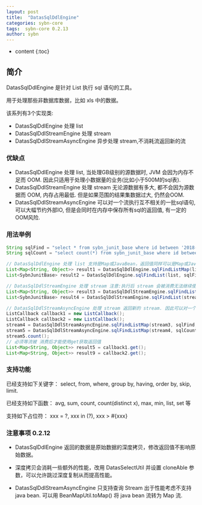 ```yaml
---
layout: post
title:  "DatasSqlDdlEngine"
categories: sybn-core
tags:  sybn-core 0.2.13
author: sybn
---
```


* content
{:toc}

## 简介

DatasSqlDdlEngine 是针对 List 执行 sql 语句的工具。

用于处理那些非数据库数据，比如 xls 中的数据。

该系列有3个实现类:
*  DatasSqlDdlEngine 处理 list
*  DatasSqlDdlStreamEngine 处理 stream
*  DatasSqlDdlStreamAsyncEngine 异步处理 stream,不消耗流返回新的流





### 优缺点
* DatasSqlDdlEngine 处理 list, 当处理GB级别的源数据时, JVM 会因为内存不足而 OOM. 因此只适用于处理小数据量的业务(比如小于500M的sql表).
* DatasSqlDdlStreamEngine 处理 stream 无论源数据有多大, 都不会因为源数据而 OOM, 内存占用最低. 但是如果范围的结果集数据过大, 仍然会OOM.
* DatasSqlDdlStreamAsyncEngine 可以对一个流执行互不相关的一批sql语句, 可以大幅节约外部IO, 但是会同时在内存中保存所有sql的返回值, 有一定的OOM风险.

### 用法举例
```java
String sqlFind = "select * from sybn_junit_base where id between '2018-03-20' and '2018-03-21'";
String sqlCount = "select count(*) from sybn_junit_base where id between '2018-03-20' and '2018-03-21'";

// DatasSqlDdlEngine 处理 list 支持是Map或JavaBean，返回值同样可以是Map或JavaBean
List<Map<String, Object>> result1 = DatasSqlDdlEngine.sqlFindListMap(list, sqlFind);
List<SybnJunitBase> result2 = DatasSqlDdlEngine.sqlFindList(list, sqlFind, SybnJunitBase.class);

// DatasSqlDdlStreamEngine 处理 stream 注意:执行后 stream 会被消费无法继续使用
List<Map<String, Object>> result3 = DatasSqlDdlStreamEngine.sqlFindListMap(stream1, sqlFind);
List<SybnJunitBase> result4 = DatasSqlDdlStreamEngine.sqlFindList(stream2, sqlFind, SybnJunitBase.class);

// DatasSqlDdlStreamAsyncEngine 处理 stream 返回新的 stream. 因此可以对一个流并行执行多条 sql 语句.
ListCallback callback1 = new ListCallback();
ListCallback callback2 = new ListCallback();
stream4 = DatasSqlDdlStreamAsyncEngine.sqlFindListMap(stream3, sqlFind, callback);
stream5 = DatasSqlDdlStreamAsyncEngine.sqlFindListMap(stream4, sqlCount, callback);
stream5.count();
// 必须等流被 消费后才能使用get获取返回值
List<Map<String, Object>> result5 = callback1.get();
List<Map<String, Object>> result9 = callback2.get();
```

### 支持功能
已经支持如下关键字： select, from, where, group by, having, order by, skip, limit.

已经支持如下函数： avg, sum, count, count(distinct x), max, min, list, set 等

支持如下占位符： xxx = ?, xxx in (?), xxx > #{xxx}


### 注意事项 0.2.12

* DatasSqlDdlEngine 返回的数据是原始数据的深度拷贝，修改返回值不影响原始数据。

* 深度拷贝会消耗一些额外的性能，改用 DatasSelectUtil 并设置 cloneAble 参数，可以允许跳过深度复制从而提高性能。

* DatasSqlDdlStreamAsyncEngine 只支持查询 Stream<map> 出于性能考虑不支持java bean. 可以用 BeanMapUtil.toMap() 将 java bean 流转为 Map 流.

